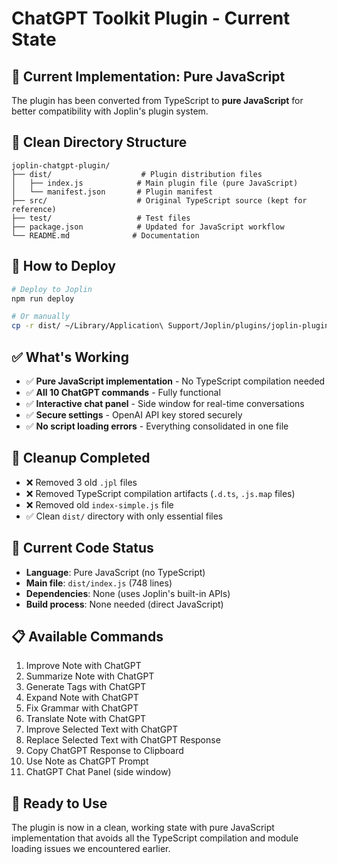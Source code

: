 # ChatGPT Toolkit Plugin - Current State

## 🎯 **Current Implementation: Pure JavaScript**

The plugin has been converted from TypeScript to **pure JavaScript** for better compatibility with Joplin's plugin system.

## 📁 **Clean Directory Structure**

```
joplin-chatgpt-plugin/
├── dist/                    # Plugin distribution files
│   ├── index.js            # Main plugin file (pure JavaScript)
│   └── manifest.json       # Plugin manifest
├── src/                    # Original TypeScript source (kept for reference)
├── test/                   # Test files
├── package.json            # Updated for JavaScript workflow
└── README.md              # Documentation
```

## 🚀 **How to Deploy**

```bash
# Deploy to Joplin
npm run deploy

# Or manually
cp -r dist/ ~/Library/Application\ Support/Joplin/plugins/joplin-plugin-chatgpt/
```

## ✅ **What's Working**

- ✅ **Pure JavaScript implementation** - No TypeScript compilation needed
- ✅ **All 10 ChatGPT commands** - Fully functional
- ✅ **Interactive chat panel** - Side window for real-time conversations
- ✅ **Secure settings** - OpenAI API key stored securely
- ✅ **No script loading errors** - Everything consolidated in one file

## 🧹 **Cleanup Completed**

- ❌ Removed 3 old `.jpl` files
- ❌ Removed TypeScript compilation artifacts (`.d.ts`, `.js.map` files)
- ❌ Removed old `index-simple.js` file
- ✅ Clean `dist/` directory with only essential files

## 🔧 **Current Code Status**

- **Language**: Pure JavaScript (no TypeScript)
- **Main file**: `dist/index.js` (748 lines)
- **Dependencies**: None (uses Joplin's built-in APIs)
- **Build process**: None needed (direct JavaScript)

## 📋 **Available Commands**

1. Improve Note with ChatGPT
2. Summarize Note with ChatGPT
3. Generate Tags with ChatGPT
4. Expand Note with ChatGPT
5. Fix Grammar with ChatGPT
6. Translate Note with ChatGPT
7. Improve Selected Text with ChatGPT
8. Replace Selected Text with ChatGPT Response
9. Copy ChatGPT Response to Clipboard
10. Use Note as ChatGPT Prompt
11. ChatGPT Chat Panel (side window)

## 🎉 **Ready to Use**

The plugin is now in a clean, working state with pure JavaScript implementation that avoids all the TypeScript compilation and module loading issues we encountered earlier.
